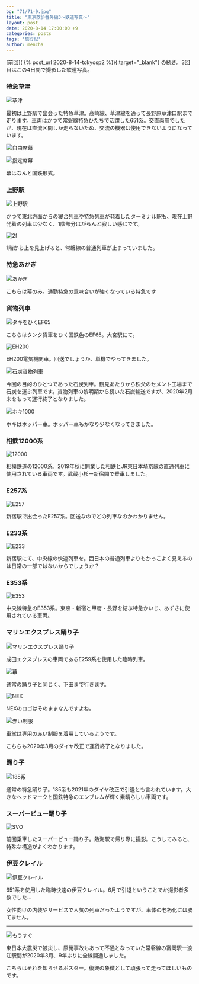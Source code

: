 ```yaml
---
bg: "71/71-9.jpg"
title: "東京散歩番外編3～鉄道写真～"
layout: post
date: 2020-8-14 17:00:00 +9
categories: posts
tags: '旅行記'
author: mencha
---
```


[前回]( {% post_url 2020-8-14-tokyosp2 %}){:target="_blank"} の続き。3回目はこの4日間で撮影した鉄道写真。 

### 特急草津

![草津](https://drive.google.com/uc?export=view&id=1Tsv2Rrnq3S5c_PpnEe8qmkrWLjue0_wp)
<!--more-->
最初は上野駅で出会った特急草津。高崎線、草津線を通って長野原草津口駅まで走ります。車両はかつて常磐線特急ひたちで活躍した651系。交直両用でしたが、現在は直流区間しか走らないため、交流の機器は使用できないようになっています。

![自由席幕](https://drive.google.com/uc?export=view&id=1DtulYj3B4n20usHvu3PZk3UyA-A-hO5K)

![指定席幕](https://drive.google.com/uc?export=view&id=1Vdzto-2jiEbv4gNZEOmRiim0q0Rqmdbp)

幕はなんと国鉄形式。

### 上野駅

![上野駅](https://drive.google.com/uc?export=view&id=1wPxIJHeIa4SCH8EfWkMrhI8FJx4lHpPt)

かつて東北方面からの寝台列車や特急列車が発着したターミナル駅も、現在上野発着の列車は少なく、1階部分はがらんと寂しい感じです。

![2f](https://drive.google.com/uc?export=view&id=15OXoj2ZiDhauiOiS4MB6_1nNM5tfKeaL)

1階から上を見上げると、常磐線の普通列車が止まっていました。

### 特急あかぎ

![あかぎ](https://drive.google.com/uc?export=view&id=1QGa7SJntRO-_XGryilF5kOZeWqa0j6Ra)

こちらは幕のみ。通勤特急の意味合いが強くなっている特急です

### 貨物列車

![タキをひくEF65](https://drive.google.com/uc?export=view&id=1onecHzdctkBVQMFMb1AqZYnIM0NxIcEZ)

こちらはタンク貨車をひく国鉄色のEF65。大宮駅にて。

![EH200](https://drive.google.com/uc?export=view&id=1H_lAwKirFlE9c_px6xGJKNYbUYcbqG0N)

EH200電気機関車。回送でしょうか、単機でやってきました。

![石炭貨物列車](https://drive.google.com/uc?export=view&id=1C9ZWs_9bDPjQb6NSrEvgOHmwOuPZkbww)

今回の目的のひとつであった石炭列車。鶴見あたりから秩父のセメント工場まで石炭を運ぶ列車です。貨物列車の黎明期から続いた石炭輸送ですが、2020年2月末をもって運行終了となりました。

![ホキ1000](https://drive.google.com/uc?export=view&id=1WX5U1qwWs2hYv6pGRvnn-PopXXqAl0a2)

ホキはホッパー車。ホッパー車もかなり少なくなってきました。

### 相鉄12000系

![12000](https://drive.google.com/uc?export=view&id=15e8mC9EUuGrIIVN9HCJJ8O4foiW6UgTi)

相模鉄道の12000系。2019年秋に開業した相鉄とJR東日本埼京線の直通列車に使用されている車両です。武蔵小杉ー新宿間で乗車しました。

### E257系

![E257](https://drive.google.com/uc?export=view&id=1GoQRRcIgsuyDJ7JoPzr53pa4LGuiHfIN)

新宿駅で出会ったE257系。回送なのでどの列車なのかわかりません。

### E233系

![E233](https://drive.google.com/uc?export=view&id=1FU7ep-z0LxX-gga_YDbGRVT_gvo6Fnvj)

新宿駅にて、中央線の快速列車を。西日本の普通列車よりもかっこよく見えるのは日常の一部ではないからでしょうか？

### E353系

![E353](https://drive.google.com/uc?export=view&id=1fVqSnlY1vrSQoDr5UV83fAugJHT9mPal)

中央線特急のE353系。東京・新宿と甲府・長野を結ぶ特急かいじ、あずさに使用されている車両。

### マリンエクスプレス踊り子

![マリンエクスプレス踊り子](https://drive.google.com/uc?export=view&id=12h6fiM_QrynCMEVpFY848ZCgcMtjWYdP)

成田エクスプレスの車両であるE259系を使用した臨時列車。

![幕](https://drive.google.com/uc?export=view&id=1VfTHNJesVKJIuC1w35LctPwC4rE3oMSB)

通常の踊り子と同じく、下田まで行きます。

![NEX](https://drive.google.com/uc?export=view&id=1Pg1J5J1AswodkS2ZVg_rhLTc3ChIQep3)

NEXのロゴはそのままなんですよね。

![赤い制服](https://drive.google.com/uc?export=view&id=19Z7Mj6VfNK7SUx5ep8BxCgc1nzjk4oO5)

車掌は専用の赤い制服を着用しているようです。

こちらも2020年3月のダイヤ改正で運行終了となりました。

### 踊り子

![185系](https://drive.google.com/uc?export=view&id=1QgLAEoR4ksQJ5sS8UhGblWtaDVmBjBIC)

通常の特急踊り子。185系も2021年のダイヤ改正で引退とも言われています。大きなヘッドマークと国鉄特急のエンブレムが輝く素晴らしい車両です。

### スーパービュー踊り子

![SVO](https://drive.google.com/uc?export=view&id=1cN8tFJg3zaDAnBeNwz4LsxrPw4mHaX27)

前回乗車したスーパービュー踊り子。熱海駅で帰り際に撮影。こうしてみると、特殊な構造がよくわかります。

### 伊豆クレイル

![伊豆クレイル](https://drive.google.com/uc?export=view&id=1iDhmNjwHcngLDCpBsIDwkXCKvEWnnWvE)

651系を使用した臨時快速の伊豆クレイル。6月で引退ということでか撮影者多数でした…

女性向けの内装やサービスで人気の列車だったようですが、車体の老朽化には勝てません。

---
![もうすぐ](https://drive.google.com/uc?export=view&id=1SUjnvgSKNgbFJ7pmz0_E2iliYJrR2Hiv)

東日本大震災で被災し、原発事故もあって不通となっていた常磐線の富岡駅ー浪江駅間が2020年3月、9年ぶりに全線開通しました。

こちらはそれを知らせるポスター。復興の象徴として頑張って走ってほしいものです。